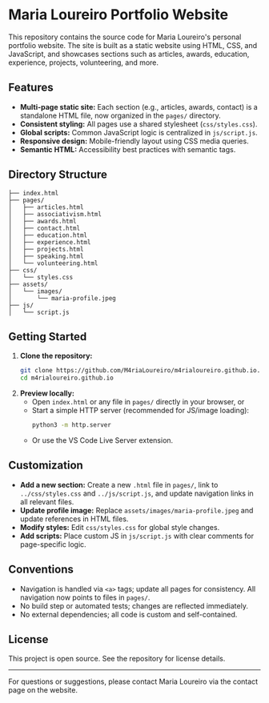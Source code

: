 
# Maria Loureiro Portfolio Website

This repository contains the source code for Maria Loureiro's personal portfolio website. The site is built as a static website using HTML, CSS, and JavaScript, and showcases sections such as articles, awards, education, experience, projects, volunteering, and more.

## Features
- **Multi-page static site:** Each section (e.g., articles, awards, contact) is a standalone HTML file, now organized in the `pages/` directory.
- **Consistent styling:** All pages use a shared stylesheet (`css/styles.css`).
- **Global scripts:** Common JavaScript logic is centralized in `js/script.js`.
- **Responsive design:** Mobile-friendly layout using CSS media queries.
- **Semantic HTML:** Accessibility best practices with semantic tags.

## Directory Structure
```
├── index.html
├── pages/
│   ├── articles.html
│   ├── associativism.html
│   ├── awards.html
│   ├── contact.html
│   ├── education.html
│   ├── experience.html
│   ├── projects.html
│   ├── speaking.html
│   └── volunteering.html
├── css/
│   └── styles.css
├── assets/
│   └── images/
│       └── maria-profile.jpeg
├── js/
│   └── script.js
```

## Getting Started
1. **Clone the repository:**
   ```sh
   git clone https://github.com/M4riaLoureiro/m4rialoureiro.github.io.git
   cd m4rialoureiro.github.io
   ```
2. **Preview locally:**
   - Open `index.html` or any file in `pages/` directly in your browser, or
   - Start a simple HTTP server (recommended for JS/image loading):
     ```sh
     python3 -m http.server
     ```
   - Or use the VS Code Live Server extension.

## Customization
- **Add a new section:** Create a new `.html` file in `pages/`, link to `../css/styles.css` and `../js/script.js`, and update navigation links in all relevant files.
- **Update profile image:** Replace `assets/images/maria-profile.jpeg` and update references in HTML files.
- **Modify styles:** Edit `css/styles.css` for global style changes.
- **Add scripts:** Place custom JS in `js/script.js` with clear comments for page-specific logic.

## Conventions
- Navigation is handled via `<a>` tags; update all pages for consistency. All navigation now points to files in `pages/`.
- No build step or automated tests; changes are reflected immediately.
- No external dependencies; all code is custom and self-contained.

## License
This project is open source. See the repository for license details.

---
For questions or suggestions, please contact Maria Loureiro via the contact page on the website.
